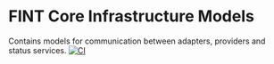 # FINT Core Infrastructure Models
Contains models for communication between adapters, providers and status services.
[![CI](https://github.com/FINTLabs/fint-core-infra-models/actions/workflows/ci.yaml/badge.svg)](https://github.com/FINTLabs/fint-core-infra-models/actions/workflows/ci.yaml)

